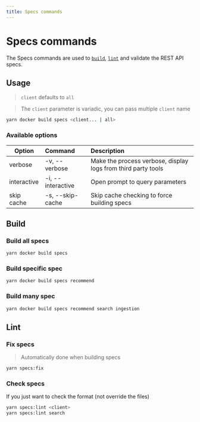 ```yaml
---
title: Specs commands
---
```


# Specs commands

The Specs commands are used to [`build`](#build), [`lint`](#lint) and validate the REST API specs.

## Usage

> `client` defaults to `all`

> The `client` parameter is variadic, you can pass multiple `client` name

```bash
yarn docker build specs <client... | all>
```

### Available options

| Option      | Command           | Description                                                   |
| ----------- | :---------------- | :------------------------------------------------------------ |
| verbose     | -v, --verbose     | Make the process verbose, display logs from third party tools |
| interactive | -i, --interactive | Open prompt to query parameters                               |
| skip cache  | -s, --skip-cache  | Skip cache checking to force building specs                   |

## Build

### Build all specs

```bash
yarn docker build specs
```

### Build specific spec

```bash
yarn docker build specs recommend
```

### Build many spec

```bash
yarn docker build specs recommend search ingestion
```

## Lint

### Fix specs

> Automatically done when building specs

```bash
yarn specs:fix
```

### Check specs

If you just want to check the format (not override the files)

```bash
yarn specs:lint <client>
yarn specs:lint search
```
